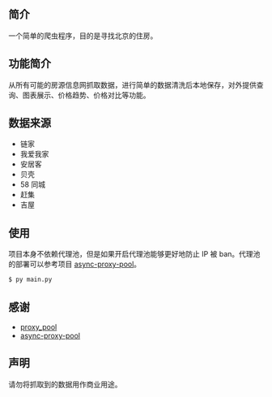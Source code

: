 ## 简介
一个简单的爬虫程序，目的是寻找北京的住房。

## 功能简介
从所有可能的房源信息网抓取数据，进行简单的数据清洗后本地保存，对外提供查询、图表展示、价格趋势、价格对比等功能。

## 数据来源
- 链家
- 我爱我家
- 安居客
- 贝壳
- 58 同城
- 赶集
- 吉屋

## 使用
项目本身不依赖代理池，但是如果开启代理池能够更好地防止 IP 被 ban。代理池的部署可以参考项目 [async-proxy-pool](https://github.com/chenjiandongx/async-proxy-pool)。  

```python
$ py main.py
```

## 感谢
- [proxy_pool](https://github.com/jhao104/proxy_pool)
- [async-proxy-pool](https://github.com/chenjiandongx/async-proxy-pool)

## 声明
请勿将抓取到的数据用作商业用途。